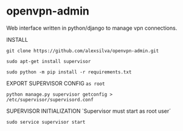 # openvpn-admin
Web interface written in python/django to manage vpn connections.


INSTALL

``` git clone https://github.com/alexsilva/openvpn-admin.git ```

``` sudo apt-get install supervisor ```

``` sudo python -m pip install -r requirements.txt ```

EXPORT SUPERVISOR CONFIG `as root`

``` python manage.py supervisor getconfig > /etc/supervisor/supervisord.conf ```

SUPERVISOR INITIALIZATION `Supervisor must start as root user´

``` sudo service supervisor start ```


